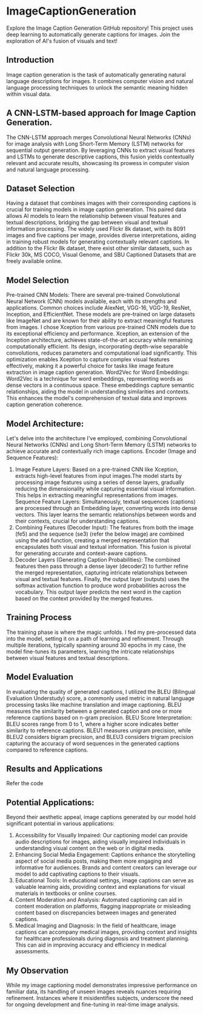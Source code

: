 # ImageCaptionGeneration
Explore the Image Caption Generation GitHub repository! This project uses deep learning to automatically generate captions for images. Join the exploration of AI's fusion of visuals and text!

## Introduction
Image caption generation is the task of automatically generating natural language descriptions for images. It combines computer vision and natural language processing techniques to unlock the semantic meaning hidden within visual data.

## A CNN-LSTM-based approach for Image Caption Generation.
The CNN-LSTM approach merges Convolutional Neural Networks (CNNs) for image analysis with Long Short-Term Memory (LSTM) networks for sequential output generation. By leveraging CNNs to extract visual features and LSTMs to generate descriptive captions, this fusion yields contextually relevant and accurate results, showcasing its prowess in computer vision and natural language processing.

## Dataset Selection
Having a dataset that combines images with their corresponding captions is crucial for training models in image caption generation. This paired data allows AI models to learn the relationship between visual features and textual descriptions, bridging the gap between visual and textual information processing.  The widely used Flickr 8k dataset, with its 8091 images and five captions per image, provides diverse interpretations, aiding in training robust models for generating contextually relevant captions. In addition to the Flickr 8k dataset, there exist other similar datasets, such as Flickr 30k, MS COCO, Visual Genome, and SBU Captioned Datasets that are freely available online.

## Model Selection
Pre-trained CNN Models:  There are several pre-trained Convolutional Neural Network (CNN) models available, each with its strengths and applications. Common choices include AlexNet, VGG-16, VGG-19, ResNet, Inception, and EfficientNet. These models are pre-trained on large datasets like ImageNet and are known for their ability to extract meaningful features from images. I chose Xception from various pre-trained CNN models due to its exceptional efficiency and performance. Xception, an extension of the Inception architecture, achieves state-of-the-art accuracy while remaining computationally efficient. Its design, incorporating depth-wise separable convolutions, reduces parameters and computational load significantly. This optimization enables Xception to capture complex visual features effectively, making it a powerful choice for tasks like image feature extraction in image caption generation. 
Word2Vec for Word Embeddings: Word2Vec is a technique for word embeddings, representing words as dense vectors in a continuous space. These embeddings capture semantic relationships, aiding the model in understanding similarities and contexts. This enhances the model's comprehension of textual data and improves caption generation coherence.

## Model Architecture:
Let's delve into the architecture I've employed, combining Convolutional Neural Networks (CNNs) and Long Short-Term Memory (LSTM) networks to achieve accurate and contextually rich image captions. Encoder (Image and Sequence Features):
1.	Image Feature Layers: Based on a pre-trained CNN like Xception, extracts high-level features from input images.The model starts by processing image features using a series of dense layers, gradually reducing the dimensionality while capturing essential visual information. This helps in extracting meaningful representations from images. Sequence Feature Layers: Simultaneously, textual sequences (captions) are processed through an Embedding layer, converting words into dense vectors. This layer learns the semantic relationships between words and their contexts, crucial for understanding captions.
2.	Combining Features (Decoder Input): The features from both the image (fe5) and the sequence (se3) (refer the below image) are combined using the add function, creating a merged representation that encapsulates both visual and textual information. This fusion is pivotal for generating accurate and context-aware captions.
3.	Decoder Layers (Generating Caption Probabilities): The combined features then pass through a dense layer (decoder2) to further refine the merged representation, capturing intricate relationships between visual and textual features. Finally, the output layer (outputs) uses the softmax activation function to produce word probabilities across the vocabulary. This output layer predicts the next word in the caption based on the context provided by the merged features.
   
## Training Process
The training phase is where the magic unfolds. I fed my pre-processed data into the model, setting it on a path of learning and refinement. Through multiple iterations, typically spanning around 30 epochs in my case, the model fine-tunes its parameters, learning the intricate relationships between visual features and textual descriptions.

## Model Evaluation
In evaluating the quality of generated captions, I utilized the BLEU (Bilingual Evaluation Understudy) score, a commonly used metric in natural language processing tasks like machine translation and image captioning. BLEU measures the similarity between a generated caption and one or more reference captions based on n-gram precision. BLEU 
Score Interpretation:
BLEU scores range from 0 to 1, where a higher score indicates better similarity to reference captions. BLEU1 measures unigram precision, while BLEU2 considers bigram precision, and BLEU3 considers trigram precision capturing the accuracy of word sequences in the generated captions compared to reference captions.

## Results and Applications
Refer the code

## Potential Applications: 
Beyond their aesthetic appeal, image captions generated by our model hold significant potential in various applications: 
1. Accessibility for Visually Impaired: Our captioning model can provide audio descriptions for images, aiding visually impaired individuals in understanding visual content on the web or in digital media.
2. Enhancing Social Media Engagement: Captions enhance the storytelling aspect of social media posts, making them more engaging and informative for audiences. Brands and content creators can leverage our model to add captivating captions to their visuals.
3. Educational Tools: In educational settings, image captions can serve as valuable learning aids, providing context and explanations for visual materials in textbooks or online courses.
4. Content Moderation and Analysis: Automated captioning can aid in content moderation on platforms, flagging inappropriate or misleading content based on discrepancies between images and generated captions.
5. Medical Imaging and Diagnosis: In the field of healthcare, image captions can accompany medical images, providing context and insights for healthcare professionals during diagnosis and treatment planning. This can aid in improving accuracy and efficiency in medical assessments.
   
## My Observation
While my image captioning model demonstrates impressive performance on familiar data, its handling of unseen images reveals nuances requiring refinement. Instances where it misidentifies subjects, underscore the need for ongoing development and fine-tuning in real-time image analysis.
